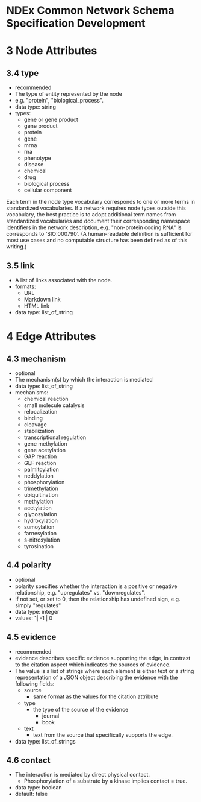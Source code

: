 # NDEx Common Network Schema Specification Development
# 3 Node Attributes
## 3.4 type
* recommended
* The type of entity represented by the node 
* e.g. "protein", "biological_process". 
* data type: string
* types:
  * gene or gene product
  * gene product
  * protein
  * gene
  * mrna
  * rna
  * phenotype
  * disease
  * chemical
  * drug
  * biological process
  * cellular component
  
Each term in the node type vocabulary corresponds to one or more terms in standardized vocabularies. If a network requires node types outside this vocabulary, the best practice is to adopt additional term names from standardized vocabularies and document their corresponding namespace identifiers in the network description, e.g. "non-protein coding RNA" is corresponds to 'SIO:000790'. (A human-readable definition is sufficient for most use cases and no computable structure has been defined as of this writing.)
## 3.5 link
* A list of links associated with the node. 
* formats:
  * URL
  * Markdown link
  * HTML link
* data type: list_of_string

# 4 Edge Attributes
## 4.3 mechanism
* optional 
* The mechanism(s) by which the interaction is mediated
* data type: list_of_string
* mechanisms:
  * chemical reaction
  * small molecule catalysis
  * relocalization
  * binding
  * cleavage
  * stabilization
  * transcriptional regulation
  * gene methylation
  * gene acetylation
  * GAP reaction
  * GEF reaction
  * palmitoylation
  * neddylation
  * phosphorylation
  * trimethylation
  * ubiquitination
  * methylation
  * acetylation
  * glycosylation
  * hydroxylation
  * sumoylation
  * farnesylation
  * s-nitrosylation
  * tyrosination
## 4.4 polarity
* optional 
* polarity specifies whether the interaction is a positive or negative relationship, e.g. "upregulates" vs. "downregulates". 
* If not set, or set to 0, then the relationship has undefined sign, e.g. simply "regulates" 
* data type: integer
* values: 1| -1 | 0
## 4.5 evidence
* recommended
* evidence describes specific evidence supporting the edge, in contrast to the citation aspect which indicates the sources of evidence.
* The value is a list of strings where each element is either text or a string representation of a JSON object describing the evidence with the following fields:
  * source
    * same format as the values for the citation attribute
  * type
    * the type of the source of the evidence
      * journal
      * book
  * text
    * text from the source that specifically supports the edge.
* data type: list_of_strings
## 4.6 contact
* The interaction is mediated by direct physical contact. 
  * Phosphorylation of a substrate by a kinase implies contact = true.
* data type: boolean
* default: false


